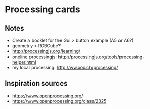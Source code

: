 # Processing cards

## Notes

- Create a booklet for the Gui > button example (A5 or A6?)
- geometry > RGBCube?
- http://processingjs.org/learning/
- oneline processingjs: http://processingjs.org/tools/processing-helper.html
- my local processing: http://ww.xox.ch/processing/

## Inspiration sources

- https://www.openprocessing.org/
- https://www.openprocessing.org/class/2325
